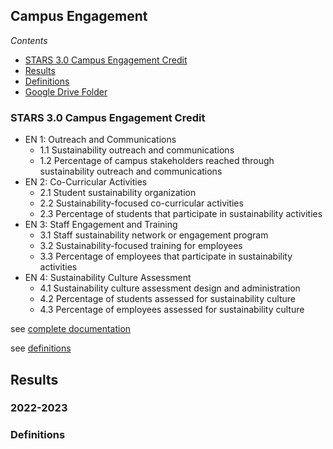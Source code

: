 ## Campus Engagement

*Contents*
- [STARS 3.0 Campus Engagement Credit](#stars-30-food--dining-credit)
- [Results](#results)
- [Definitions](#stars-credit-definitions)
- [Google Drive Folder](https://drive.google.com/drive/folders/1MpK4bpxYSuIs97QPZ0AMyqoNcxe-ACPu)

### STARS 3.0 Campus Engagement Credit

- EN 1: Outreach and Communications	
  - 1.1 Sustainability outreach and communications
  - 1.2 Percentage of campus stakeholders reached through sustainability outreach and communications
- EN 2: Co-Curricular Activities	
  - 2.1 Student sustainability organization
  - 2.2 Sustainability-focused co-curricular activities
  - 2.3 Percentage of students that participate in sustainability activities
- EN 3: Staff Engagement and Training	
  - 3.1 Staff sustainability network or engagement program
  - 3.2 Sustainability-focused training for employees
  - 3.3 Percentage of employees that participate in sustainability activities
- EN 4: Sustainability Culture Assessment	
  - 4.1 Sustainability culture assessment design and administration
  - 4.2 Percentage of students assessed for sustainability culture
  - 4.3 Percentage of employees assessed for sustainability culture

see [complete documentation](https://docs.google.com/document/d/1UgIhYWWg5GS7cB9qYvRpw76-ThuQZJ2X1spEiS1fp_U/edit#heading=h.43oau9mq61o0)

see [definitions](#stars-credit-definitions)

## Results

### 2022-2023

### Definitions
